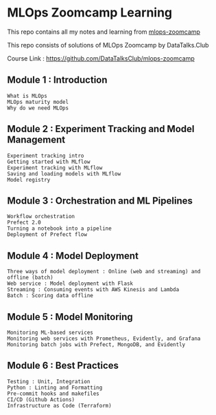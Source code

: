 # MLOps Zoomcamp Learning
This repo contains all my notes and learning from [mlops-zoomcamp](https://github.com/DataTalksClub/mlops-zoomcamp)


This repo consists of solutions of MLOps Zoomcamp by DataTalks.Club

Course Link : https://github.com/DataTalksClub/mlops-zoomcamp
## Module 1 : Introduction

    What is MLOps
    MLOps maturity model
    Why do we need MLOps

## Module 2 : Experiment Tracking and Model Management

    Experiment tracking intro
    Getting started with MLflow
    Experiment tracking with MLflow
    Saving and loading models with MLflow
    Model registry

## Module 3 : Orchestration and ML Pipelines

    Workflow orchestration
    Prefect 2.0
    Turning a notebook into a pipeline
    Deployment of Prefect flow

## Module 4 : Model Deployment

    Three ways of model deployment : Online (web and streaming) and offline (batch)
    Web service : Model deployment with Flask
    Streaming : Consuming events with AWS Kinesis and Lambda
    Batch : Scoring data offline

## Module 5 : Model Monitoring

    Monitoring ML-based services
    Monitoring web services with Prometheus, Evidently, and Grafana
    Monitoring batch jobs with Prefect, MongoDB, and Evidently

## Module 6 : Best Practices

    Testing : Unit, Integration
    Python : Linting and Formatting
    Pre-commit hooks and makefiles
    CI/CD (Github Actions)
    Infrastructure as Code (Terraform)

